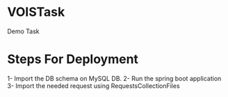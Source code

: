 # VOISTask
Demo Task

# Steps For Deployment
1- Import the DB schema on MySQL DB.
2- Run the spring boot application
3- Import the needed request using  RequestsCollectionFiles
